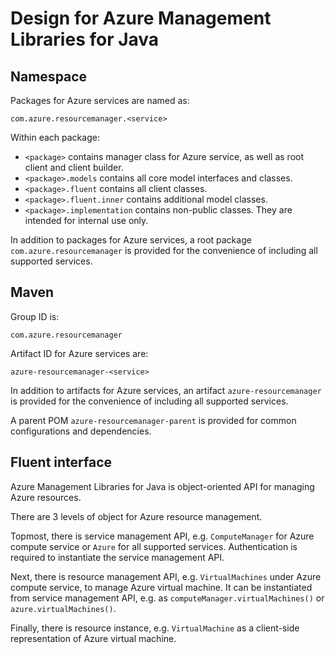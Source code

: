 # Design for Azure Management Libraries for Java

## Namespace

Packages for Azure services are named as:

`com.azure.resourcemanager.<service>`

Within each package:

- `<package>` contains manager class for Azure service, as well as root client and client builder.
- `<package>.models` contains all core model interfaces and classes.
- `<package>.fluent` contains all client classes.
- `<package>.fluent.inner` contains additional model classes.
- `<package>.implementation` contains non-public classes. They are intended for internal use only.

In addition to packages for Azure services, a root package `com.azure.resourcemanager` is provided for the convenience of including all supported services.

## Maven

Group ID is:

`com.azure.resourcemanager`

Artifact ID for Azure services are:

`azure-resourcemanager-<service>`

In addition to artifacts for Azure services, an artifact `azure-resourcemanager` is provided for the convenience of including all supported services.

A parent POM `azure-resourcemanager-parent` is provided for common configurations and dependencies.

## Fluent interface

Azure Management Libraries for Java is object-oriented API for managing Azure resources.

There are 3 levels of object for Azure resource management.

Topmost, there is service management API, e.g. `ComputeManager` for Azure compute service or `Azure` for all supported services.
Authentication is required to instantiate the service management API.

Next, there is resource management API, e.g. `VirtualMachines` under Azure compute service, to manage Azure virtual machine.
It can be instantiated from service management API, e.g. as `computeManager.virtualMachines()` or `azure.virtualMachines()`.

Finally, there is resource instance, e.g. `VirtualMachine` as a client-side representation of Azure virtual machine.
